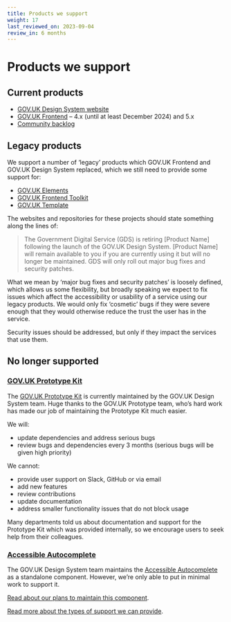 ```yaml
---
title: Products we support
weight: 17
last_reviewed_on: 2023-09-04
review_in: 6 months
---
```


# Products we support

## Current products

- [GOV.UK Design System website]
- [GOV.UK Frontend] – 4.x (until at least December 2024) and 5.x
- [Community backlog]

## Legacy products

We support a number of ‘legacy’ products which GOV.UK Frontend and GOV.UK Design System replaced, which we still need to provide some support for:

- [GOV.UK Elements]
- [GOV.UK Frontend Toolkit]
- [GOV.UK Template]

The websites and repositories for these projects should state something along the lines of:

> The Government Digital Service (GDS) is retiring [Product Name] following the launch of the GOV.UK Design System. [Product Name] will remain available to you if you are currently using it but will no longer be maintained. GDS will only roll out major bug fixes and security patches.

What we mean by ‘major bug fixes and security patches’ is loosely defined, which allows us some flexibility, but broadly speaking we expect to fix issues which affect the accessibility or usability of a service using our legacy products. We would only fix ‘cosmetic’ bugs if they were severe enough that they would otherwise reduce the trust the user has in the service.

Security issues should be addressed, but only if they impact the services that use them.

## No longer supported

### [GOV.UK Prototype Kit]

The [GOV.UK Prototype Kit] is currently maintained by the GOV.UK Design System team. Huge thanks to the GOV.UK Prototype team, who’s hard work has made our job of maintaining the Prototype Kit much easier.

We will:

- update dependencies and address serious bugs
- review bugs and dependencies every 3 months (serious bugs will be given high priority)

We cannot:

- provide user support on Slack, GitHub or via email
- add new features
- review contributions
- update documentation
- address smaller functionality issues that do not block usage

Many departments told us about documentation and support for the Prototype Kit which was provided internally, so we encourage users to seek help from their colleagues.

### [Accessible Autocomplete]

The GOV.UK Design System team maintains the [Accessible Autocomplete] as a standalone component. However, we’re only able to put in minimal work to support it.

[Read about our plans to maintain this component](https://github.com/alphagov/accessible-autocomplete/issues/532).

[Read more about the types of support we can provide](https://github.com/alphagov/accessible-autocomplete/issues/430).

[Accessible Autocomplete]: https://github.com/alphagov/accessible-autocomplete
[Community backlog]: https://design-system.service.gov.uk/community/backlog/
[GOV.UK Design System website]: https://design-system.service.gov.uk/
[GOV.UK Elements]: http://govuk-elements.herokuapp.com/
[GOV.UK Frontend]: https://github.com/alphagov/govuk-frontend
[GOV.UK Frontend Toolkit]: https://github.com/alphagov/govuk_frontend_toolkit
[GOV.UK Prototype Kit]: https://govuk-prototype-kit.herokuapp.com/docs
[GOV.UK Template]: http://alphagov.github.io/govuk_template/
